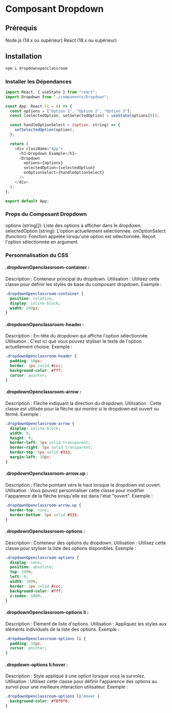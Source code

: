 # Composant Dropdown

## Prérequis

Node.js (14.x ou supérieur)
React (18.x ou supérieur)

## Installation

```bash
npm i dropdownopenclassroom

```

### Installer les Dépendances

```javascript
import React, { useState } from "react";
import Dropdown from "./components/Dropdown";

const App: React.FC = () => {
  const options = ["Option 1", "Option 2", "Option 3"];
  const [selectedOption, setSelectedOption] = useState(options[0]);

  const handleOptionSelect = (option: string) => {
    setSelectedOption(option);
  };

  return (
    <div className="App">
      <h1>Dropdown Example</h1>
      <Dropdown
        options={options}
        selectedOption={selectedOption}
        onOptionSelect={handleOptionSelect}
      />
    </div>
  );
};

export default App;
```

### Props du Composant Dropdown

options (string[]): Liste des options à afficher dans le dropdown.
selectedOption (string): L'option actuellement sélectionnée.
onOptionSelect (function): Fonction appelée lorsqu'une option est sélectionnée. Reçoit l'option sélectionnée en argument.

### Personnalisation du CSS

#### .dropdownOpenclassroom-container :

Description : Conteneur principal du dropdown.
Utilisation : Utilisez cette classe pour définir les styles de base du composant dropdown.
Exemple :

```css
.dropdownOpenclassroom-container {
  position: relative;
  display: inline-block;
  width: 200px;
}
```

#### .dropdownOpenclassroom-header :

Description : En-tête du dropdown qui affiche l'option sélectionnée.
Utilisation : C'est ici que vous pouvez styliser le texte de l'option actuellement choisie.
Exemple :

```css
.dropdownOpenclassroom-header {
  padding: 10px;
  border: 1px solid #ccc;
  background-color: #fff;
  cursor: pointer;
}
```

#### .dropdownOpenclassroom-arrow :

Description : Flèche indiquant la direction du dropdown.
Utilisation : Cette classe est utilisée pour la flèche qui montre si le dropdown est ouvert ou fermé.
Exemple :

```css
.dropdownOpenclassroom-arrow {
  display: inline-block;
  width: 0;
  height: 0;
  border-left: 5px solid transparent;
  border-right: 5px solid transparent;
  border-top: 5px solid #333;
  margin-left: 10px;
}
```

#### .dropdownOpenclassroom-arrow.up :

Description : Flèche pointant vers le haut lorsque le dropdown est ouvert.
Utilisation : Vous pouvez personnaliser cette classe pour modifier l'apparence de la flèche lorsqu'elle est dans l'état "ouvert".
Exemple :

```css
.dropdownOpenclassroom-arrow.up {
  border-top: none;
  border-bottom: 5px solid #333;
}
```

#### .dropdownOpenclassroom-options :

Description : Conteneur des options du dropdown.
Utilisation : Utilisez cette classe pour styliser la liste des options disponibles.
Exemple :

```css
.dropdownOpenclassroom-options {
  display: none;
  position: absolute;
  top: 100%;
  left: 0;
  width: 100%;
  border: 1px solid #ccc;
  background-color: #fff;
  z-index: 1000;
}
```

#### .dropdownOpenclassroom-options li :

Description : Élément de liste d'options.
Utilisation : Appliquez les styles aux éléments individuels de la liste des options.
Exemple :

```css
.dropdownOpenclassroom-options li {
  padding: 10px;
  cursor: pointer;
}
```

#### .dropdown-options li:hover :

Description : Style appliqué à une option lorsque vous la survolez.
Utilisation : Utilisez cette classe pour définir l'apparence des options au survol pour une meilleure interaction utilisateur.
Exemple :

```css
.dropdownOpenclassroom-options li:hover {
  background-color: #f0f0f0;
}
```
